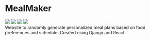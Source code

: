 # MealMaker

![](https://img.shields.io/badge/python-3.8.1-blue)
![](https://img.shields.io/badge/django-3.03-blue) 
![](https://img.shields.io/badge/javascript-ES7-red)
![](https://img.shields.io/badge/react-16.13.0-red)  
Website to randomly generate personalized meal plans based on food preferences and schedule.  Created using Django and React.
